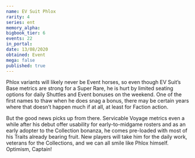 ```yaml
---
name: EV Suit Phlox
rarity: 4
series: ent
memory_alpha:
bigbook_tier: 6
events: 22
in_portal:
date: 13/08/2020
obtained: Event
mega: false
published: true
---
```


Phlox variants will likely never be Event horses, so even though EV Suit’s Base metrics are strong for a Super Rare, he is hurt by limited seating options for daily Shuttles and Event bonuses on the weekend. One of the first names to thaw when he does snag a bonus, there may be certain years where that doesn’t happen much if at all, at least for Faction action.

But the good news picks up from there. Servicable Voyage metrics even a while after his debut offer usability for early-to-midgame rosters and as an early adopter to the Collection bonanza, he comes pre-loaded with most of his Traits already bearing fruit. New players will take him for the daily work, veterans for the Collections, and we can all smile like Phlox himself. Optimism, Captain!
